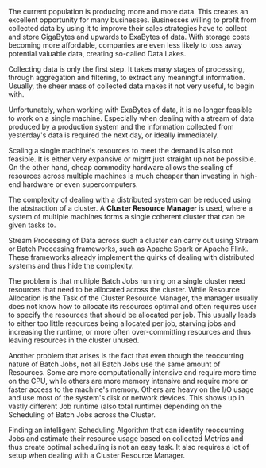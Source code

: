 The current population is producing more and more data. This creates an excellent opportunity for many businesses. Businesses willing to profit from collected data by using it to improve their sales strategies have to collect and store GigaBytes and upwards to ExaBytes of data. With storage costs becoming more affordable, companies are even less likely to toss away potential valuable data, creating so-called Data Lakes.

Collecting data is only the first step. It takes many stages of processing, through aggregation and filtering, to extract any meaningful information. Usually, the sheer mass of collected data makes it not very useful, to begin with.

Unfortunately, when working with ExaBytes of data, it is no longer feasible to work on a single machine. Especially when dealing with a stream of data produced by a production system and the information collected from yesterday's data is required the next day, or ideally immediately.

Scaling a single machine's resources to meet the demand is also not feasible. It is either very expansive or might just straight up not be possible. On the other hand, cheap commodity hardware allows the scaling of resources across multiple machines is much cheaper than investing in high-end hardware or even supercomputers.

The complexity of dealing with a distributed system can be reduced using the abstraction of a cluster. A **Cluster Resource Manager** is used, where a system of multiple machines forms a single coherent cluster that can be given tasks to.

Stream Processing of Data across such a cluster can carry out using Stream or Batch Processing frameworks, such as Apache Spark or Apache Flink. These frameworks already implement the quirks of dealing with distributed systems and thus hide the complexity.


The problem is that multiple Batch Jobs running on a single cluster need resources that need to be allocated across the cluster. While Resource Allocation is the Task of the Cluster Resource Manager, the manager usually does not know how to allocate its resources optimal and often requires user to specify the resources that should be allocated per job. This usually leads to either too little resources being allocated per job, starving jobs and increasing the runtime, or more often over-committing resources and thus leaving resources in the cluster unused.

Another problem that arises is the fact that even though the reoccurring nature of Batch Jobs, not all Batch Jobs use the same amount of Resources. Some are more computationally intensive and require more time on the CPU, while others are more memory intensive and require more or faster access to the machine's memory. Others are heavy on the I/O usage and use most of the system's disk or network devices. This shows up in vastly different Job runtime (also total runtime) depending on the Scheduling of Batch Jobs across the Cluster.

Finding an intelligent Scheduling Algorithm that can identify reoccurring Jobs and estimate their resource usage based on collected Metrics and thus create optimal scheduling is not an easy task. It also requires a lot of setup when dealing with a Cluster Resource Manager.
